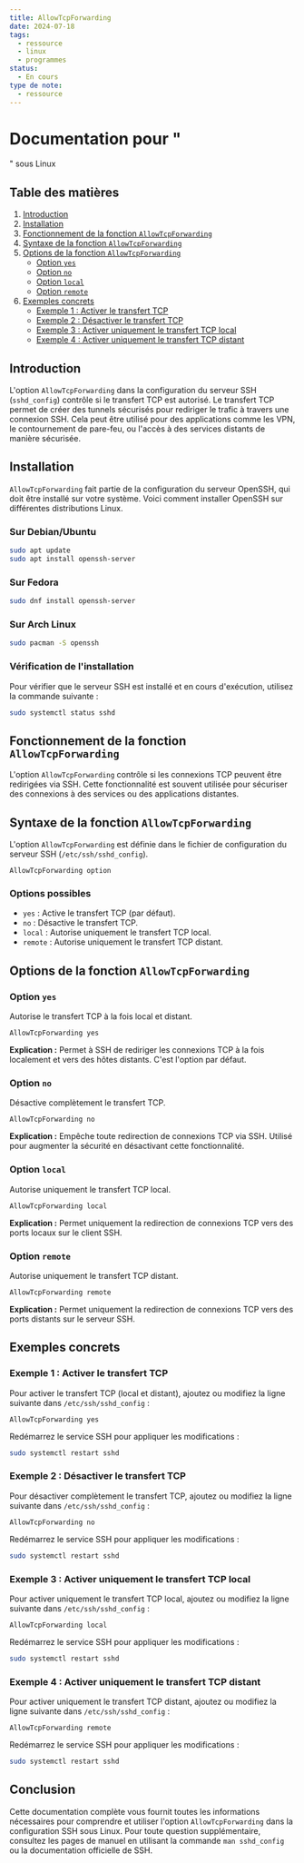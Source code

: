 ```yaml
---
title: AllowTcpForwarding
date: 2024-07-18
tags:
  - ressource
  - linux
  - programmes
status:
  - En cours
type de note:
  - ressource
---
```

# Documentation pour "
" sous Linux

## Table des matières
1. [Introduction](#introduction)
2. [Installation](#installation)
3. [Fonctionnement de la fonction `AllowTcpForwarding`](#fonctionnement-de-la-fonction-allowtcpforwarding)
4. [Syntaxe de la fonction `AllowTcpForwarding`](#syntaxe-de-la-fonction-allowtcpforwarding)
5. [Options de la fonction `AllowTcpForwarding`](#options-de-la-fonction-allowtcpforwarding)
    - [Option `yes`](#option-yes)
    - [Option `no`](#option-no)
    - [Option `local`](#option-local)
    - [Option `remote`](#option-remote)
6. [Exemples concrets](#exemples-concrets)
    - [Exemple 1 : Activer le transfert TCP](#exemple-1--activer-le-transfert-tcp)
    - [Exemple 2 : Désactiver le transfert TCP](#exemple-2--désactiver-le-transfert-tcp)
    - [Exemple 3 : Activer uniquement le transfert TCP local](#exemple-3--activer-uniquement-le-transfert-tcp-local)
    - [Exemple 4 : Activer uniquement le transfert TCP distant](#exemple-4--activer-uniquement-le-transfert-tcp-distant)

## Introduction

L'option `AllowTcpForwarding` dans la configuration du serveur SSH (`sshd_config`) contrôle si le transfert TCP est autorisé. Le transfert TCP permet de créer des tunnels sécurisés pour rediriger le trafic à travers une connexion SSH. Cela peut être utilisé pour des applications comme les VPN, le contournement de pare-feu, ou l'accès à des services distants de manière sécurisée.

## Installation

`AllowTcpForwarding` fait partie de la configuration du serveur OpenSSH, qui doit être installé sur votre système. Voici comment installer OpenSSH sur différentes distributions Linux.

### Sur Debian/Ubuntu

```bash
sudo apt update
sudo apt install openssh-server
```

### Sur Fedora

```bash
sudo dnf install openssh-server
```

### Sur Arch Linux

```bash
sudo pacman -S openssh
```

### Vérification de l'installation

Pour vérifier que le serveur SSH est installé et en cours d'exécution, utilisez la commande suivante :

```bash
sudo systemctl status sshd
```

## Fonctionnement de la fonction `AllowTcpForwarding`

L'option `AllowTcpForwarding` contrôle si les connexions TCP peuvent être redirigées via SSH. Cette fonctionnalité est souvent utilisée pour sécuriser des connexions à des services ou des applications distantes.

## Syntaxe de la fonction `AllowTcpForwarding`

L'option `AllowTcpForwarding` est définie dans le fichier de configuration du serveur SSH (`/etc/ssh/sshd_config`).

```text
AllowTcpForwarding option
```

### Options possibles

- `yes` : Active le transfert TCP (par défaut).
- `no` : Désactive le transfert TCP.
- `local` : Autorise uniquement le transfert TCP local.
- `remote` : Autorise uniquement le transfert TCP distant.

## Options de la fonction `AllowTcpForwarding`

### Option `yes`

Autorise le transfert TCP à la fois local et distant.

```text
AllowTcpForwarding yes
```

**Explication :** Permet à SSH de rediriger les connexions TCP à la fois localement et vers des hôtes distants. C'est l'option par défaut.

### Option `no`

Désactive complètement le transfert TCP.

```text
AllowTcpForwarding no
```

**Explication :** Empêche toute redirection de connexions TCP via SSH. Utilisé pour augmenter la sécurité en désactivant cette fonctionnalité.

### Option `local`

Autorise uniquement le transfert TCP local.

```text
AllowTcpForwarding local
```

**Explication :** Permet uniquement la redirection de connexions TCP vers des ports locaux sur le client SSH.

### Option `remote`

Autorise uniquement le transfert TCP distant.

```text
AllowTcpForwarding remote
```

**Explication :** Permet uniquement la redirection de connexions TCP vers des ports distants sur le serveur SSH.

## Exemples concrets

### Exemple 1 : Activer le transfert TCP

Pour activer le transfert TCP (local et distant), ajoutez ou modifiez la ligne suivante dans `/etc/ssh/sshd_config` :

```text
AllowTcpForwarding yes
```

Redémarrez le service SSH pour appliquer les modifications :

```bash
sudo systemctl restart sshd
```

### Exemple 2 : Désactiver le transfert TCP

Pour désactiver complètement le transfert TCP, ajoutez ou modifiez la ligne suivante dans `/etc/ssh/sshd_config` :

```text
AllowTcpForwarding no
```

Redémarrez le service SSH pour appliquer les modifications :

```bash
sudo systemctl restart sshd
```

### Exemple 3 : Activer uniquement le transfert TCP local

Pour activer uniquement le transfert TCP local, ajoutez ou modifiez la ligne suivante dans `/etc/ssh/sshd_config` :

```text
AllowTcpForwarding local
```

Redémarrez le service SSH pour appliquer les modifications :

```bash
sudo systemctl restart sshd
```

### Exemple 4 : Activer uniquement le transfert TCP distant

Pour activer uniquement le transfert TCP distant, ajoutez ou modifiez la ligne suivante dans `/etc/ssh/sshd_config` :

```text
AllowTcpForwarding remote
```

Redémarrez le service SSH pour appliquer les modifications :

```bash
sudo systemctl restart sshd
```

## Conclusion

Cette documentation complète vous fournit toutes les informations nécessaires pour comprendre et utiliser l'option `AllowTcpForwarding` dans la configuration SSH sous Linux. Pour toute question supplémentaire, consultez les pages de manuel en utilisant la commande `man sshd_config` ou la documentation officielle de SSH.